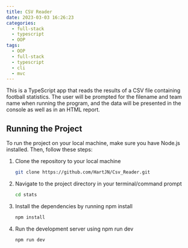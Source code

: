 ```yaml
---
title: CSV Reader
date: 2023-03-03 16:26:23
categories:
  - full-stack
  - typescript
  - OOP
tags:
  - OOP
  - full-stack
  - typescript
  - cli
  - mvc
---
```

This is a TypeScript app that reads the results of a CSV file containing football statistics. The user will be prompted for the filename and team name when running the program, and the data will be presented in the console as well as in an HTML report.

## Running the Project

To run the project on your local machine, make sure you have Node.js installed. Then, follow these steps:

1. Clone the repository to your local machine

   ```bash
   git clone https://github.com/HartJN/Csv_Reader.git
   ```
2. Navigate to the project directory in your terminal/command prompt

   ```bash
   cd stats
   ```
3. Install the dependencies by running npm install

   ```bash
   npm install
   ```
4. Run the development server using npm run dev

   ```bash
   npm run dev
   ```